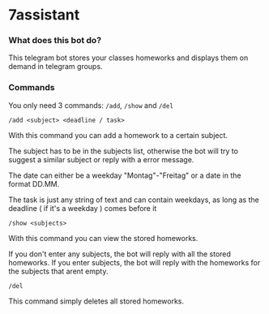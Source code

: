 # 7assistant
### What does this bot do?

This telegram bot stores your classes homeworks and displays them on demand in telegram groups.

### Commands

You only need 3 commands: 
`/add`, `/show` and `/del`

`/add <subject> <deadline / task>`

With this command you can add a homework to a certain subject. 

The subject has to be in the subjects list, otherwise the bot will try to suggest a similar subject or reply with a error message. 

The date can either be a weekday "Montag"-"Freitag" or a date in the format DD.&#8203;MM. 

The task is just any string of text and can contain weekdays, as long as the deadline ( if it's a weekday ) comes before it

`/show <subjects>`

With this command you can view the stored homeworks.

If you don't enter any subjects, the bot will reply with all the stored homeworks. If you enter subjects, the bot will reply with the homeworks for the subjects that arent empty.

`/del`

This command simply deletes all stored homeworks.